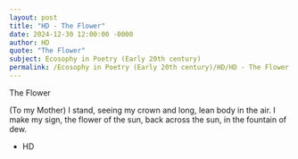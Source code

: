 ```yaml
---
layout: post
title: "HD - The Flower"
date: 2024-12-30 12:00:00 -0000
author: HD
quote: "The Flower"
subject: Ecosophy in Poetry (Early 20th century)
permalink: /Ecosophy in Poetry (Early 20th century)/HD/HD - The Flower
---
```


The Flower

   (To my Mother)
   I stand, seeing my crown and long, lean body
   in the air.
   I make my sign, the flower of the sun,
   back across the sun,
   in the fountain of dew.


- HD
